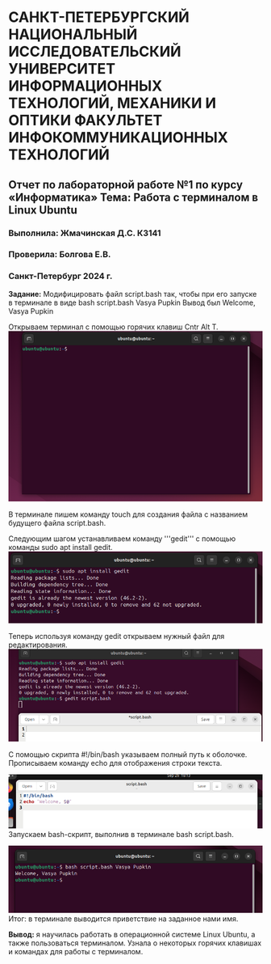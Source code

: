 # САНКТ-ПЕТЕРБУРГСКИЙ НАЦИОНАЛЬНЫЙ ИССЛЕДОВАТЕЛЬСКИЙ УНИВЕРСИТЕТ ИНФОРМАЦИОННЫХ ТЕХНОЛОГИЙ, МЕХАНИКИ И ОПТИКИ ФАКУЛЬТЕТ ИНФОКОММУНИКАЦИОННЫХ ТЕХНОЛОГИЙ
## Отчет по лабораторной работе №1 по курсу «Информатика» Тема: Работа с терминалом в Linux Ubuntu
### Выполнила: Жмачинская Д.С. К3141
### Проверила: Болгова Е.В.
### Санкт-Петербург 2024 г.


**Задание:** Модифицировать файл script.bash так, чтобы при его запуске в терминале в виде bash script.bash Vasya Pupkin Вывод был Welcome, Vasya Pupkin


Открываем терминал с помощью горячих клавиш Cntr Alt T.
![im1](https://github.com/befovis/Infa/blob/7853528f99ee93d156f1b35629e73b3c7bd3e355/im1.png)

В терминале пишем команду touch для создания файла с названием будущего файла script.bash.

Следующим шагом устанавливаем команду '''gedit''' с помощью команды sudo apt install gedit.
![im12](https://github.com/befovis/Infa/blob/main/im2.png)

Теперь используя команду gedit открываем нужный файл для редактирования.
![im3](https://github.com/befovis/Infa/blob/23aff2df63fd89d5a7130f5599a777da72c35f6e/im3.png)

С помощью скрипта #!/bin/bash указываем полный путь к оболочке. Прописываем команду echo для отображения строки текста.

![im4](https://github.com/befovis/Infa/blob/23aff2df63fd89d5a7130f5599a777da72c35f6e/im4.png)
Запускаем bash-скрипт, выполнив в терминале bash script.bash.

![im5](https://github.com/befovis/Infa/blob/23aff2df63fd89d5a7130f5599a777da72c35f6e/im5.png)
Итог: в терминале выводится приветствие на заданное нами имя.

**Вывод:** я научилась работать в операционной системе Linux Ubuntu, а также пользоваться терминалом.  Узнала о некоторых горячих клавишах  и командах для работы с терминалом.



